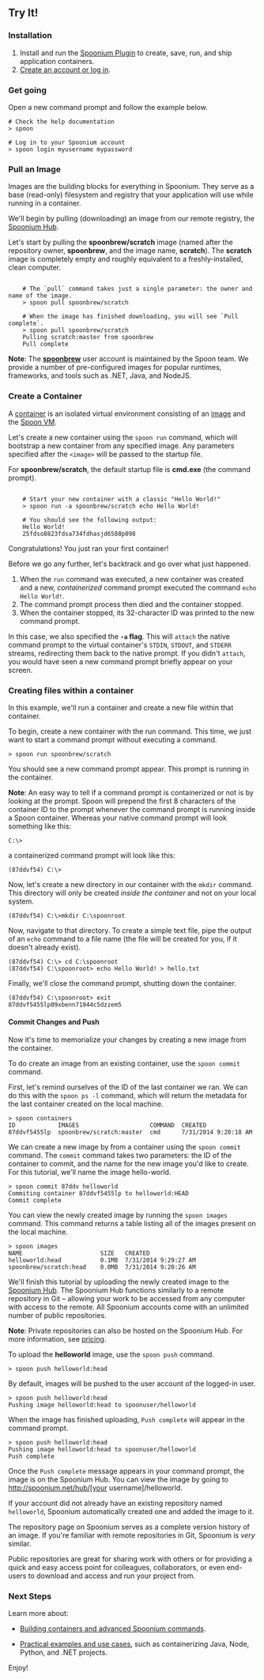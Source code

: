 ## Try It!

### Installation

1. Install and run the [Spoonium Plugin](http://start.spoon.net/install) to create, save, run, and ship application containers.
2. [Create an account or log in](http://spoon.net/sso/spoonium.net/login).

### Get going

Open a new command prompt and follow the example below.

	# Check the help documentation
	> spoon
	
	# Log in to your Spoonium account
	> spoon login myusername mypassword

### Pull an  Image

Images are the building blocks for everything in Spoonium. They serve as a base (read-only) filesystem and registry that your application will use while running in a container.

We'll begin by pulling (downloading) an image from our remote registry, the [Spoonium Hub](http://spoonium.net/hub).

Let's start by pulling the **spoonbrew/scratch** image (named after the repository owner, **spoonbrew**, and the image name, **scratch**). The **scratch** image is completely empty and roughly equivalent to a freshly-installed, clean computer. 

```

	# The `pull` command takes just a single parameter: the owner and name of the image.
	> spoon pull spoonbrew/scratch

	# When the image has finished downloading, you will see `Pull complete`.
	> spoon pull spoonbrew/scratch
	Pulling scratch:master from spoonbrew
	Pull complete

```

**Note**: The **[spoonbrew](http://spoonium.net/hub/spoonbrew)** user account is maintained by the Spoon team. We provide a number of pre-configured images for popular runtimes, frameworks, and tools such as .NET, Java, and NodeJS. 

### Create a Container

A [container](http://spoonium.net/docs/about#Containers) is an isolated virtual environment consisting of an [image](http://spoonium.net/docs/about#Images) and the [Spoon VM](http://spoonium.net/docs/about#virtual+machine).

Let's create a new container using the `spoon run` command, which will bootstrap a new container from any specified image. Any parameters specified after the `<image>` will be passed to the startup file. 

For **spoonbrew/scratch**, the default startup file is **cmd.exe** (the command prompt). 

```

	# Start your new container with a classic "Hello World!"
	> spoon run -a spoonbrew/scratch echo Hello World!

	# You should see the following output: 
	Hello World! 
	25fdso8823fdsa734fdhasjd6588p098

```

Congratulations! You just ran your first container! 

Before we go any further, let's backtrack and go over what just happened.

1. When the `run` command was executed, a new container was created and a new, *containerized* command prompt executed the command `echo Hello World!`.
2. The command prompt process then died and the container stopped.
3. When the container stopped, its 32-character ID was printed to the new command prompt.

In this case, we also specified the **`-a` flag**. This will `attach` the native command prompt to the virtual container's `STDIN`, `STDOUT`, and `STDERR` streams, redirecting them back to the native prompt. If you didn't `attach`, you would have seen a new command prompt briefly appear on your screen.

### Creating files within a container

In this example, we'll run a container and create a new file within that container. 

To begin, create a new container with the run command. This time, we just want to start a command prompt without executing a command.

	> spoon run spoonbrew/scratch

You should see a new command prompt appear. This prompt is running in the container. 

**Note**: An easy way to tell if a command prompt is containerized or not is by looking at the prompt. Spoon will prepend the first 8 characters of the container ID to the prompt whenever the command prompt is running inside a Spoon container. Whereas your native command prompt will look something like this:

	C:\>

a containerized command prompt will look like this: 

	(87ddvf54) C:\>

Now, let's create a new directory in our container with the `mkdir` command. This directory will only be created *inside the container* and not on your local system. 

	(87ddvf54) C:\>mkdir C:\spoonroot

Now, navigate to that directory. To create a simple text file, pipe the output of an `echo` command to a file name (the file will be created for you, if it doesn't already exist). 

	(87ddvf54) C:\> cd C:\spoonroot
	(87ddvf54) C:\spoonroot> echo Hello World! > hello.txt

Finally, we'll close the command prompt, shutting down the container. 

	(87ddvf54) C:\spoonroot> exit
	87ddvf5455lp09xbenn71944c5dzzem5

#### Commit Changes and Push

Now it's time to memorialize your changes by creating a new image from the container.

To do create an image from an existing container, use the `spoon commit` command. 

First, let's remind ourselves of the ID of the last container we ran. We can do this with the `spoon ps -l` command, which will return the metadata for the last container created on the local machine.

	> spoon containers
	ID            IMAGES                    COMMAND  CREATED
	87ddvf5455lp  spoonbrew/scratch:master  cmd      7/31/2014 9:20:18 AM

We can create a new image by from a container using the `spoon commit` command. The `commit` command takes two parameters: the ID of the container to commit, and the name for the new image you'd like to create. For this tutorial, we'll name the image hello-world.

	> spoon commit 87ddv helloworld
	Commiting container 87ddvf5455lp to helloworld:HEAD
	Commit complete

You can view the newly created image by running the `spoon images` command. This command returns a table listing all of the images present on the local machine.

	> spoon images
	NAME                      SIZE   CREATED
	helloworld:head 		  0.1MB  7/31/2014 9:29:27 AM
	spoonbrew/scratch:head 	  0.0MB  7/31/2014 9:20:26 AM

We'll finish this tutorial by uploading the newly created image to the [Spoonium Hub](http://spoonium.net/hub). The Spoonium Hub functions similarly to a remote repository in Git – allowing your work to be accessed from any computer with access to the remote. All Spoonium accounts come with an unlimited number of public repositories. 

**Note**: Private repositories can also be hosted on the Spoonium Hub. For more information, see [pricing](http://spoonium.net/pricing). 

To upload the **helloworld** image, use the `spoon push` command. 

	> spoon push helloworld:head

By default, images will be pushed to the user account of the logged-in user. 

	> spoon push helloworld:head
	Pushing image helloworld:head to spoonuser/helloworld

When the image has finished uploading, `Push complete` will appear in the command prompt. 

	> spoon push helloworld:head
	Pushing image helloworld:head to spoonuser/helloworld
	Push complete

Once the `Push complete` message appears in your command prompt, the image is on the Spoonium Hub. You can view the image by going to http://spoonium.net/hub/[your username]/helloworld. 

If your account did not already have an existing repository named `helloworld`, Spoonium automatically created one and added the image to it.

The repository page on Spoonium serves as a complete version history of an image. If you're familiar with remote repositories in Git, Spoonium is *very* similar. 

Public repositories are great for sharing work with others or for providing a quick and easy access point for colleagues, collaborators, or even end-users to download and access and run your project from. 

### Next Steps 

Learn more about:

- [Building containers and advanced Spoonium commands](/docs/build).

- [Practical examples and use cases](/docs/samples), such as containerizing Java, Node, Python, and .NET projects. 

Enjoy!